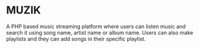 # MUZIK
A PHP based music streaming platform where users can listen music and search it using song name, artist name or album name. Users can also make playlists and they can add songs in their specific playlist.

